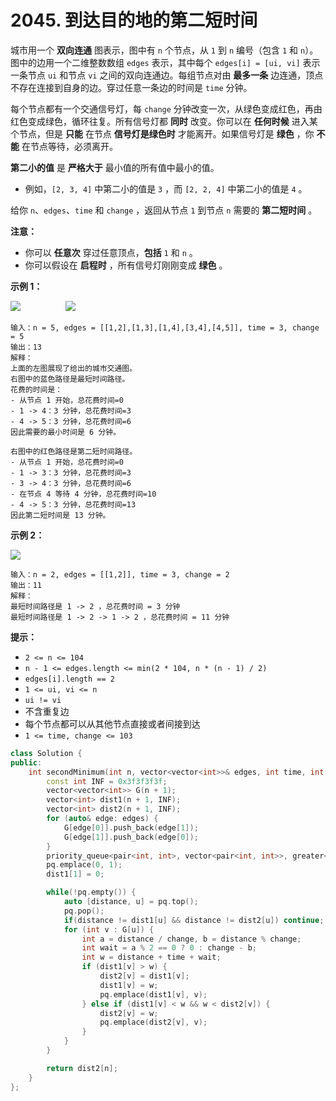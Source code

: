 # 2045. 到达目的地的第二短时间

城市用一个 **双向连通** 图表示，图中有 `n` 个节点，从 `1` 到 `n` 编号（包含 `1` 和 `n`）。图中的边用一个二维整数数组 `edges` 表示，其中每个 `edges[i] = [ui, vi]` 表示一条节点 `ui` 和节点 `vi` 之间的双向连通边。每组节点对由 **最多一条** 边连通，顶点不存在连接到自身的边。穿过任意一条边的时间是 `time` 分钟。

每个节点都有一个交通信号灯，每 `change` 分钟改变一次，从绿色变成红色，再由红色变成绿色，循环往复。所有信号灯都 **同时** 改变。你可以在 **任何时候** 进入某个节点，但是 **只能** 在节点 **信号灯是绿色时** 才能离开。如果信号灯是  **绿色** ，你 **不能** 在节点等待，必须离开。

**第二小的值** 是 **严格大于** 最小值的所有值中最小的值。

* 例如，`[2, 3, 4]` 中第二小的值是 `3` ，而 `[2, 2, 4]` 中第二小的值是 `4` 。

给你 `n`、`edges`、`time` 和 `change` ，返回从节点 `1` 到节点 `n` 需要的 **第二短时间** 。

**注意：**

* 你可以 **任意次** 穿过任意顶点，**包括** `1` 和 `n` 。
* 你可以假设在 **启程时** ，所有信号灯刚刚变成 **绿色** 。

&#x20;

**示例 1：**

![](https://assets.leetcode.com/uploads/2021/09/29/e1.png)        ![](https://assets.leetcode.com/uploads/2021/09/29/e2.png)

```
输入：n = 5, edges = [[1,2],[1,3],[1,4],[3,4],[4,5]], time = 3, change = 5
输出：13
解释：
上面的左图展现了给出的城市交通图。
右图中的蓝色路径是最短时间路径。
花费的时间是：
- 从节点 1 开始，总花费时间=0
- 1 -> 4：3 分钟，总花费时间=3
- 4 -> 5：3 分钟，总花费时间=6
因此需要的最小时间是 6 分钟。

右图中的红色路径是第二短时间路径。
- 从节点 1 开始，总花费时间=0
- 1 -> 3：3 分钟，总花费时间=3
- 3 -> 4：3 分钟，总花费时间=6
- 在节点 4 等待 4 分钟，总花费时间=10
- 4 -> 5：3 分钟，总花费时间=13
因此第二短时间是 13 分钟。      
```

**示例 2：**

![](https://assets.leetcode.com/uploads/2021/09/29/eg2.png)

```
输入：n = 2, edges = [[1,2]], time = 3, change = 2
输出：11
解释：
最短时间路径是 1 -> 2 ，总花费时间 = 3 分钟
最短时间路径是 1 -> 2 -> 1 -> 2 ，总花费时间 = 11 分钟
```

&#x20;

**提示：**

* `2 <= n <= 104`
* `n - 1 <= edges.length <= min(2 * 104, n * (n - 1) / 2)`
* `edges[i].length == 2`
* `1 <= ui, vi <= n`
* `ui != vi`
* 不含重复边
* 每个节点都可以从其他节点直接或者间接到达
* `1 <= time, change <= 103`

```cpp
class Solution {
public:
    int secondMinimum(int n, vector<vector<int>>& edges, int time, int change) {
        const int INF = 0x3f3f3f3f;
        vector<vector<int>> G(n + 1);
        vector<int> dist1(n + 1, INF);
        vector<int> dist2(n + 1, INF);
        for (auto& edge: edges) {
            G[edge[0]].push_back(edge[1]);
            G[edge[1]].push_back(edge[0]);
        }
        priority_queue<pair<int, int>, vector<pair<int, int>>, greater<pair<int, int>>> pq;
        pq.emplace(0, 1);
        dist1[1] = 0;

        while(!pq.empty()) {
            auto [distance, u] = pq.top();
            pq.pop();
            if(distance != dist1[u] && distance != dist2[u]) continue;
            for (int v : G[u]) {
                int a = distance / change, b = distance % change;
                int wait = a % 2 == 0 ? 0 : change - b;
                int w = distance + time + wait;
                if (dist1[v] > w) {
                    dist2[v] = dist1[v];
                    dist1[v] = w;
                    pq.emplace(dist1[v], v);
                } else if (dist1[v] < w && w < dist2[v]) {
                    dist2[v] = w;
                    pq.emplace(dist2[v], v);
                }
            }
        }

        return dist2[n];
    }
};

```
